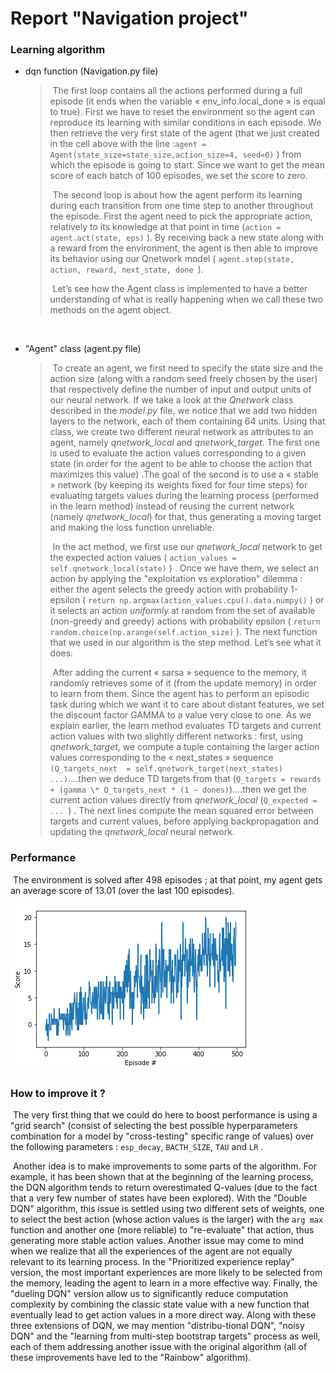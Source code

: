 # Report  "Navigation project"



### Learning algorithm 

* dqn function (Navigation.py file)

  > ​	The first loop contains all the actions performed during a full episode (it ends when the variable « env_info.local_done » is equal to true). First we have to reset the environment so the agent can reproduce its learning with similar conditions in each episode.                                                              We then retrieve the very first state of the agent (that we just created in the cell above with the   line :`agent = Agent(state_size=state_size,action_size=4, seed=0)` ) from which the episode is going to start. Since we want to get the mean score of each batch of 100 episodes, we set the score to zero.
  >
  > ​	The second loop is about how the agent perform its learning during each transition from one time step to another throughout the episode. First the agent need to pick the appropriate action, relatively to its knowledge at that point in time (`action = agent.act(state, eps)` ).                                      By receiving back a new state along with a reward from the environment, the agent is then able to improve its behavior using our Qnetwork model ( `agent.step(state, action, reward, next_state, done `). 
  >
  > ​	Let’s see how the Agent class is implemented to have a better understanding of what is really happening when we call these two methods on the agent object.

  ​    

* "Agent" class (agent.py file)

  > ​	To create an agent, we first need to specify the state size and the action size (along with a random seed freely chosen by the user) that respectively define the number of input and output units of our neural network. If we take a look at the *Qnetwork* class described in the *model.py* file, we notice that we add two hidden layers to the network, each of them containing 64 units.  Using that class, we create two different neural network as attributes to an agent, namely *qnetwork_local* and *qnetwork_target*. The first one is used to evaluate the action values corresponding to a given state (in order for the agent to be able to choose the action that maximizes this value) .The goal of the second is to  use a « stable » network (by keeping its weights fixed for four time steps) for evaluating targets values during the learning process (performed in the learn method) instead of reusing the current network (namely *qnetwork_local*) for that, thus generating a moving target and making the loss function unreliable.
  >
  > ​	In the act method, we first use our *qnetwork_local* network to get the expected action values ( `action_values = self.qnetwork_local(state)` ) . Once we have them, we select an action by applying the "exploitation vs exploration" dilemma : either the agent selects the greedy action with probability 1-epsilon ( `return np.argmax(action_values.cpu().data.numpy()` )  or it selects an action *uniformly* at random from the set of available (non-greedy and greedy) actions with probability epsilon (  `return random.choice(np.arange(self.action_size)` )*.* The next function that we used in our algorithm is the step method. Let’s see what it does.  
  >
  > ​	After adding the current « sarsa » sequence to the memory, it randomly retrieves some of it (from the update memory) in order to learn from them. Since the agent has to perform an episodic task during which we want it to care about distant features, we set the discount factor GAMMA to a value very close to one. As we explain earlier, the learn method evaluates TD targets and current action values with two slightly different networks : first, using *qnetwork_target*, we compute a tuple containing the larger action values corresponding to the « next_states » sequence                           `(Q_targets_next  = self.qnetwork_target(next_states) ...)`….then we deduce TD targets from that (`Q_targets = rewards + (gamma \* Q_targets_next * (1 – dones)`)….then we get the current action values directly from *qnetwork_local* (`Q_expected = ... `) . The next lines compute the mean squared error between targets and current values, before applying backpropagation and updating the *qnetwork_local* neural network.



### Performance 

​	The environment is solved after 498 episodes ; at that point, my agent gets an average score of 13.01 (over the last 100 episodes).



  ![plot of average scores](plot_scores.png)



### How to improve it ?

​	   The very first thing that we could do here to boost performance is using a "grid search" (consist of selecting the best possible hyperparameters combination for a model by "cross-testing" specific range of values) over the following parameters :  `esp_decay`, `BACTH_SIZE`, `TAU` and `LR` .

​	Another idea is to make improvements to some parts of the algorithm.  For example, it has been shown that at the beginning of the learning process, the DQN algorithm tends to return overestimated Q-values (due to the fact that a very few number of states have been explored). With the "Double DQN" algorithm, this issue is settled using two different sets of weights, one to select the best action (whose action values is the larger) with the `arg max` function and another one (more reliable) to "re-evaluate" that action, thus generating more stable action values. Another issue may come to mind when we realize that all the experiences of the agent are not equally relevant to its learning process. In the "Prioritized experience replay" version, the most important experiences are more likely to be selected from the memory, leading the agent to learn in a more effective way. Finally, the "dueling DQN" version allow us to significantly reduce computation complexity by combining the classic state value with a new function that eventually lead to get action values in a more direct way. Along with these three extensions of DQN, we may mention "distribu-tional DQN", "noisy DQN" and the "learning from multi-step bootstrap targets" process as well, each of them addressing another issue with the original algorithm (all of these improvements have led to the "Rainbow" algorithm). 
